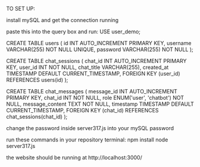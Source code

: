 TO SET UP:

install mySQL and get the connection running

paste this into the query box and run:
USE user_demo;

CREATE TABLE users (
    id INT AUTO_INCREMENT PRIMARY KEY,
    username VARCHAR(255) NOT NULL UNIQUE,
    password VARCHAR(255) NOT NULL
);

CREATE TABLE chat_sessions (
    chat_id INT AUTO_INCREMENT PRIMARY KEY,
    user_id INT NOT NULL,
    chat_title VARCHAR(255),
    created_at TIMESTAMP DEFAULT CURRENT_TIMESTAMP,
    FOREIGN KEY (user_id) REFERENCES users(id)
);

CREATE TABLE chat_messages (
    message_id INT AUTO_INCREMENT PRIMARY KEY,
    chat_id INT NOT NULL,
    role ENUM('user', 'chatbot') NOT NULL,
    message_content TEXT NOT NULL,
    timestamp TIMESTAMP DEFAULT CURRENT_TIMESTAMP,
    FOREIGN KEY (chat_id) REFERENCES chat_sessions(chat_id)
);


change the password inside server317.js into your mySQL password

run these commands in your repository terminal:
npm install
node server317.js

the website should be running at http://localhost:3000/
